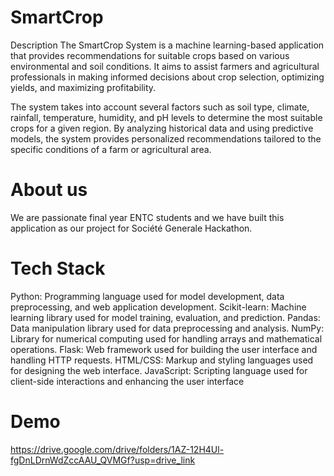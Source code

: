 # SmartCrop
Description
The SmartCrop System is a machine learning-based application that provides recommendations for suitable crops based on various environmental and soil conditions. It aims to assist farmers and agricultural professionals in making informed decisions about crop selection, optimizing yields, and maximizing profitability.

The system takes into account several factors such as soil type, climate, rainfall, temperature, humidity, and pH levels to determine the most suitable crops for a given region. By analyzing historical data and using predictive models, the system provides personalized recommendations tailored to the specific conditions of a farm or agricultural area.


# About us
We are passionate final year ENTC students and we have built this application as our  project for Société Generale Hackathon.

# Tech Stack
Python: Programming language used for model development, data preprocessing, and web 
application development. 
Scikit-learn: Machine learning library used for model training, evaluation, and prediction. 
Pandas: Data manipulation library used for data preprocessing and analysis. 
NumPy: Library for numerical computing used for handling arrays and mathematical 
operations. 
Flask: Web framework used for building the user interface and handling HTTP requests. 
HTML/CSS: Markup and styling languages used for designing the web interface. 
JavaScript: Scripting language used for client-side interactions and enhancing the user 
interface

# Demo
https://drive.google.com/drive/folders/1AZ-12H4Ul-fgDnLDrnWdZccAAU_QVMGf?usp=drive_link
